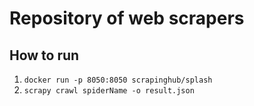 # Repository of web scrapers 

## How to run
1) `docker run -p 8050:8050 scrapinghub/splash `
2) `scrapy crawl spiderName -o result.json`
